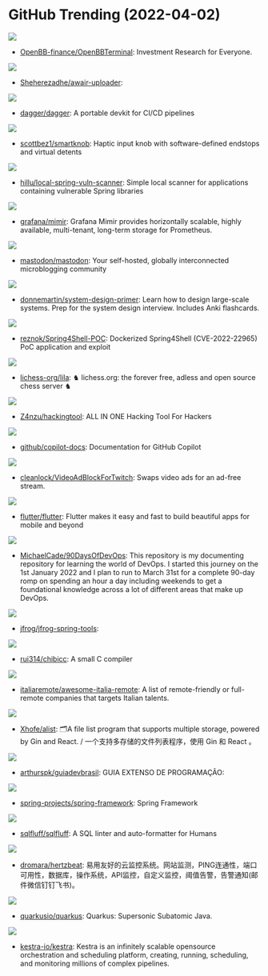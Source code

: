 # GitHub Trending (2022-04-02)

![](https://img.shields.io/badge/Python-New%20327-green?style=flat-square&logo=appveyor)
- [OpenBB-finance/OpenBBTerminal](https://github.com/OpenBB-finance/OpenBBTerminal): Investment Research for Everyone.

![](https://img.shields.io/badge/TypeScript-New%2030-green?style=flat-square&logo=appveyor)
- [Sheherezadhe/awair-uploader](https://github.com/Sheherezadhe/awair-uploader): 

![](https://img.shields.io/badge/Go-New%20507-green?style=flat-square&logo=appveyor)
- [dagger/dagger](https://github.com/dagger/dagger): A portable devkit for CI/CD pipelines

![](https://img.shields.io/badge/C%2B%2B-New%20337-green?style=flat-square&logo=appveyor)
- [scottbez1/smartknob](https://github.com/scottbez1/smartknob): Haptic input knob with software-defined endstops and virtual detents

![](https://img.shields.io/badge/Go-New%2016-green?style=flat-square&logo=appveyor)
- [hillu/local-spring-vuln-scanner](https://github.com/hillu/local-spring-vuln-scanner): Simple local scanner for applications containing vulnerable Spring libraries

![](https://img.shields.io/badge/Go-New%20239-green?style=flat-square&logo=appveyor)
- [grafana/mimir](https://github.com/grafana/mimir): Grafana Mimir provides horizontally scalable, highly available, multi-tenant, long-term storage for Prometheus.

![](https://img.shields.io/badge/Ruby-New%2024-green?style=flat-square&logo=appveyor)
- [mastodon/mastodon](https://github.com/mastodon/mastodon): Your self-hosted, globally interconnected microblogging community

![](https://img.shields.io/badge/Python-New%20410-green?style=flat-square&logo=appveyor)
- [donnemartin/system-design-primer](https://github.com/donnemartin/system-design-primer): Learn how to design large-scale systems. Prep for the system design interview. Includes Anki flashcards.

![](https://img.shields.io/badge/Python-New%2032-green?style=flat-square&logo=appveyor)
- [reznok/Spring4Shell-POC](https://github.com/reznok/Spring4Shell-POC): Dockerized Spring4Shell (CVE-2022-22965) PoC application and exploit

![](https://img.shields.io/badge/Scala-New%20101-green?style=flat-square&logo=appveyor)
- [lichess-org/lila](https://github.com/lichess-org/lila): ♞ lichess.org: the forever free, adless and open source chess server ♞

![](https://img.shields.io/badge/Python-New%20835-green?style=flat-square&logo=appveyor)
- [Z4nzu/hackingtool](https://github.com/Z4nzu/hackingtool): ALL IN ONE Hacking Tool For Hackers

![](https://img.shields.io/badge/Python-New%20526-green?style=flat-square&logo=appveyor)
- [github/copilot-docs](https://github.com/github/copilot-docs): Documentation for GitHub Copilot

![](https://img.shields.io/badge/JavaScript-New%2047-green?style=flat-square&logo=appveyor)
- [cleanlock/VideoAdBlockForTwitch](https://github.com/cleanlock/VideoAdBlockForTwitch): Swaps video ads for an ad-free stream.

![](https://img.shields.io/badge/Dart-New%2041-green?style=flat-square&logo=appveyor)
- [flutter/flutter](https://github.com/flutter/flutter): Flutter makes it easy and fast to build beautiful apps for mobile and beyond

![](https://img.shields.io/badge/Shell-New%20151-green?style=flat-square&logo=appveyor)
- [MichaelCade/90DaysOfDevOps](https://github.com/MichaelCade/90DaysOfDevOps): This repository is my documenting repository for learning the world of DevOps. I started this journey on the 1st January 2022 and I plan to run to March 31st for a complete 90-day romp on spending an hour a day including weekends to get a foundational knowledge across a lot of different areas that make up DevOps.

![](https://img.shields.io/badge/Python-New%2013-green?style=flat-square&logo=appveyor)
- [jfrog/jfrog-spring-tools](https://github.com/jfrog/jfrog-spring-tools): 

![](https://img.shields.io/badge/C-New%20167-green?style=flat-square&logo=appveyor)
- [rui314/chibicc](https://github.com/rui314/chibicc): A small C compiler

![](https://img.shields.io/badge/Go-New%2020-green?style=flat-square&logo=appveyor)
- [italiaremote/awesome-italia-remote](https://github.com/italiaremote/awesome-italia-remote): A list of remote-friendly or full-remote companies that targets Italian talents.

![](https://img.shields.io/badge/Go-New%20135-green?style=flat-square&logo=appveyor)
- [Xhofe/alist](https://github.com/Xhofe/alist): 🗂️A file list program that supports multiple storage, powered by Gin and React. / 一个支持多存储的文件列表程序，使用 Gin 和 React 。

![](https://img.shields.io/badge/none-New%2098-green?style=flat-square&logo=appveyor)
- [arthurspk/guiadevbrasil](https://github.com/arthurspk/guiadevbrasil): GUIA EXTENSO DE PROGRAMAÇÃO:

![](https://img.shields.io/badge/Java-New%2099-green?style=flat-square&logo=appveyor)
- [spring-projects/spring-framework](https://github.com/spring-projects/spring-framework): Spring Framework

![](https://img.shields.io/badge/Python-New%2013-green?style=flat-square&logo=appveyor)
- [sqlfluff/sqlfluff](https://github.com/sqlfluff/sqlfluff): A SQL linter and auto-formatter for Humans

![](https://img.shields.io/badge/Java-New%2094-green?style=flat-square&logo=appveyor)
- [dromara/hertzbeat](https://github.com/dromara/hertzbeat): 易用友好的云监控系统。网站监测，PING连通性，端口可用性，数据库，操作系统，API监控，自定义监控，阈值告警，告警通知(邮件微信钉钉飞书)。

![](https://img.shields.io/badge/Java-New%207-green?style=flat-square&logo=appveyor)
- [quarkusio/quarkus](https://github.com/quarkusio/quarkus): Quarkus: Supersonic Subatomic Java.

![](https://img.shields.io/badge/Java-New%2073-green?style=flat-square&logo=appveyor)
- [kestra-io/kestra](https://github.com/kestra-io/kestra): Kestra is an infinitely scalable opensource orchestration and scheduling platform, creating, running, scheduling, and monitoring millions of complex pipelines.

